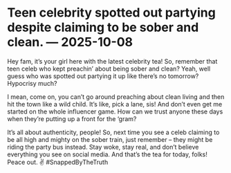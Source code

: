 # Teen celebrity spotted out partying despite claiming to be sober and clean. — 2025-10-08

Hey fam, it’s your girl here with the latest celebrity tea! So, remember that teen celeb who kept preachin’ about being sober and clean? Yeah, well guess who was spotted out partying it up like there’s no tomorrow? Hypocrisy much?

I mean, come on, you can’t go around preaching about clean living and then hit the town like a wild child. It’s like, pick a lane, sis! And don’t even get me started on the whole influencer game. How can we trust anyone these days when they’re putting up a front for the ‘gram?

It’s all about authenticity, people! So, next time you see a celeb claiming to be all high and mighty on the sober train, just remember – they might be riding the party bus instead. Stay woke, stay real, and don’t believe everything you see on social media. And that’s the tea for today, folks! Peace out. ✌️ #SnappedByTheTruth